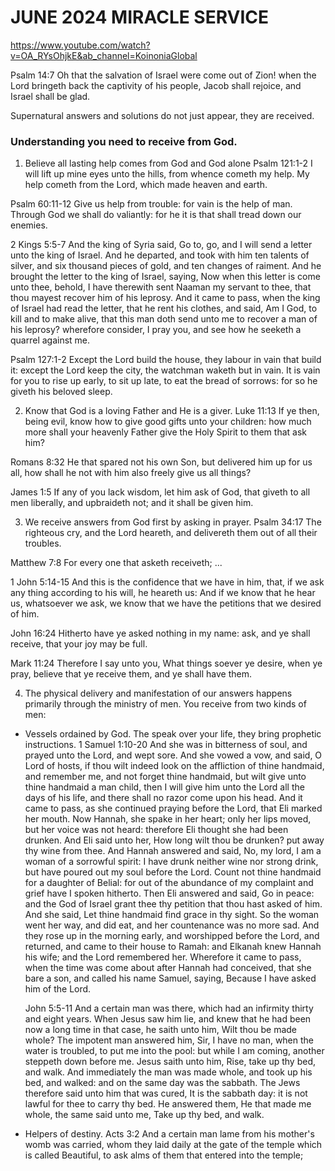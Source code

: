# JUNE 2024 MIRACLE SERVICE
https://www.youtube.com/watch?v=OA_RYsOhjkE&ab_channel=KoinoniaGlobal

Psalm 14:7 Oh that the salvation of Israel were come out of Zion! when the Lord bringeth back the captivity of his people, Jacob shall rejoice, and Israel shall be glad.

Supernatural answers and solutions do not just appear, they are received.

### Understanding you need to receive from God.
1. Believe all lasting help comes from God and God alone
  Psalm 121:1-2 I will lift up mine eyes unto the hills, from whence cometh my help.
  My help cometh from the Lord, which made heaven and earth.

  Psalm 60:11-12 Give us help from trouble: for vain is the help of man.
  Through God we shall do valiantly: for he it is that shall tread down our enemies.

  2 Kings 5:5-7 And the king of Syria said, Go to, go, and I will send a letter unto the king of Israel. And he departed, and took with him ten talents of silver, and six thousand pieces of gold, and ten changes of raiment.
  And he brought the letter to the king of Israel, saying, Now when this letter is come unto thee, behold, I have therewith sent Naaman my servant to thee, that thou mayest recover him of his leprosy.
  And it came to pass, when the king of Israel had read the letter, that he rent his clothes, and said, Am I God, to kill and to make alive, that this man doth send unto me to recover a man of his leprosy? wherefore consider, I pray you, and see how he seeketh a quarrel against me.

  Psalm 127:1-2 Except the Lord build the house, they labour in vain that build it: except the Lord keep the city, the watchman waketh but in vain.
  It is vain for you to rise up early, to sit up late, to eat the bread of sorrows: for so he giveth his beloved sleep.

2. Know that God is a loving Father and He is a giver.
  Luke 11:13 If ye then, being evil, know how to give good gifts unto your children: how much more shall your heavenly Father give the Holy Spirit to them that ask him?

  Romans 8:32 He that spared not his own Son, but delivered him up for us all, how shall he not with him also freely give us all things?

  James 1:5 If any of you lack wisdom, let him ask of God, that giveth to all men liberally, and upbraideth not; and it shall be given him.

3. We receive answers from God first by asking in prayer.
  Psalm 34:17 The righteous cry, and the Lord heareth, and delivereth them out of all their troubles.

  Matthew 7:8 For every one that asketh receiveth; ...

  1 John 5:14-15 And this is the confidence that we have in him, that, if we ask any thing according to his will, he heareth us:
  And if we know that he hear us, whatsoever we ask, we know that we have the petitions that we desired of him.

  John 16:24 Hitherto have ye asked nothing in my name: ask, and ye shall receive, that your joy may be full.

  Mark 11:24 Therefore I say unto you, What things soever ye desire, when ye pray, believe that ye receive them, and ye shall have them.

4. The physical delivery and manifestation of our answers happens primarily through the ministry of men.
  You receive from two kinds of men:
  - Vessels ordained by God. The speak over your life, they bring prophetic instructions.
    1 Samuel 1:10-20 And she was in bitterness of soul, and prayed unto the Lord, and wept sore.
    And she vowed a vow, and said, O Lord of hosts, if thou wilt indeed look on the affliction of thine handmaid, and remember me, and not forget thine handmaid, but wilt give unto thine handmaid a man child, then I will give him unto the Lord all the days of his life, and there shall no razor come upon his head.
    And it came to pass, as she continued praying before the Lord, that Eli marked her mouth.
    Now Hannah, she spake in her heart; only her lips moved, but her voice was not heard: therefore Eli thought she had been drunken.
    And Eli said unto her, How long wilt thou be drunken? put away thy wine from thee.
    And Hannah answered and said, No, my lord, I am a woman of a sorrowful spirit: I have drunk neither wine nor strong drink, but have poured out my soul before the Lord.
    Count not thine handmaid for a daughter of Belial: for out of the abundance of my complaint and grief have I spoken hitherto.
    Then Eli answered and said, Go in peace: and the God of Israel grant thee thy petition that thou hast asked of him.
    And she said, Let thine handmaid find grace in thy sight. So the woman went her way, and did eat, and her countenance was no more sad.
    And they rose up in the morning early, and worshipped before the Lord, and returned, and came to their house to Ramah: and Elkanah knew Hannah his wife; and the Lord remembered her.
    Wherefore it came to pass, when the time was come about after Hannah had conceived, that she bare a son, and called his name Samuel, saying, Because I have asked him of the Lord.

    John 5:5-11 And a certain man was there, which had an infirmity thirty and eight years.
    When Jesus saw him lie, and knew that he had been now a long time in that case, he saith unto him, Wilt thou be made whole?
    The impotent man answered him, Sir, I have no man, when the water is troubled, to put me into the pool: but while I am coming, another steppeth down before me.
    Jesus saith unto him, Rise, take up thy bed, and walk.
    And immediately the man was made whole, and took up his bed, and walked: and on the same day was the sabbath.
    The Jews therefore said unto him that was cured, It is the sabbath day: it is not lawful for thee to carry thy bed.
    He answered them, He that made me whole, the same said unto me, Take up thy bed, and walk.

  - Helpers of destiny.
    Acts 3:2 And a certain man lame from his mother's womb was carried, whom they laid daily at the gate of the temple which is called Beautiful, to ask alms of them that entered into the temple;
